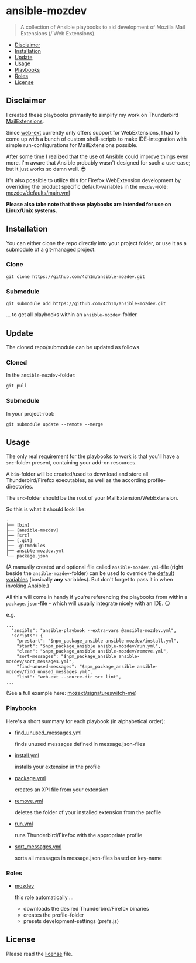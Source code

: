 # ansible-mozdev
> A collection of Ansible playbooks to aid development of Mozilla Mail Extensions (/ Web Extensions).

  * [Disclaimer](#disclaimer)
  * [Installation](#installation)
  * [Update](#update)
  * [Usage](#usage)
  * [Playbooks](#playbooks)
  * [Roles](#roles)
  * [License](#license)

## Disclaimer
I created these playbooks primarily to simplify my work on Thunderbird [MailExtensions](https://developer.thunderbird.net/add-ons/mailextensions).

Since [web-ext](https://github.com/mozilla/web-ext) currently only offers support for WebExtensions, I had to come up with a bunch of custom shell-scripts to make IDE-integration with simple run-configurations for MailExtensions possible.

After some time I realized that the use of Ansible could improve things even more.
I'm aware that Ansible probably wasn't designed for such a use-case; but it just works so damn well. :sunglasses:

It's also possible to utilize this for Firefox WebExtension development by overriding the product specific default-variables in the `mozdev`-role: [mozdev/defaults/main.yml](mozdev/defaults/main.yml)

**Please also take note that these playbooks are intended for use on Linux/Unix systems.**

## Installation
You can either clone the repo directly into your project folder, or use it as a submodule of a git-managed project.

### Clone
```
git clone https://github.com/4ch1m/ansible-mozdev.git
```

### Submodule
```
git submodule add https://github.com/4ch1m/ansible-mozdev.git
```

... to get all playbooks within an `ansible-mozdev`-folder.

## Update

The cloned repo/submodule can be updated as follows.

### Cloned
In the `ansible-mozdev`-folder:
```
git pull
``` 

### Submodule
In your project-root:
```
git submodule update --remote --merge
``` 

## Usage

The only real requirement for the playbooks to work is that you'll have a `src`-folder present, containing your add-on resources.

A `bin`-folder will be created/used to download and store all Thunderbird/Firefox executables, as well as the according profile-directories.

The `src`-folder should be the root of your MailExtension/WebExtension. 

So this is what it should look like:

```
.
├── [bin]
├── [ansible-mozdev]
├── [src]
├── [.git]
├── .gitmodules
├── ansible-mozdev.yml
└── package.json
```

(A manually created and optional file called `ansible-mozdev.yml`-file (right beside the `ansible-mozdev`-folder) can be used to override the [default variables](mozdev/defaults/main.yml) (basically **any** variables). But don't forget to pass it in when invoking Ansible.)

All this will come in handy if you're referencing the playbooks from within a `package.json`-file - which will usually integrate nicely with an IDE. :smirk:

e.g.

```
...
  "ansible": "ansible-playbook --extra-vars @ansible-mozdev.yml",
  "scripts": {
    "prestart": "$npm_package_ansible ansible-mozdev/install.yml",
    "start": "$npm_package_ansible ansible-mozdev/run.yml",
    "clean": "$npm_package_ansible ansible-mozdev/remove.yml",
    "sort-messages": "$npm_package_ansible ansible-mozdev/sort_messages.yml",
    "find-unused-messages": "$npm_package_ansible ansible-mozdev/find_unused_messages.yml",
    "lint": "web-ext --source-dir src lint",
...
```

(See a full example here: [mozext/signatureswitch-me](https://github.com/4ch1m/mozext/tree/master/signatureswitch-me))

### Playbooks
Here's a short summary for each playbook (in alphabetical order):

* [find_unused_messages.yml](find_unused_messages.yml)

  finds unused messages defined in message.json-files

* [install.yml](install.yml)

  installs your extension in the profile

* [package.yml](package.yml)

  creates an XPI file from your extension

* [remove.yml](remove.yml)

  deletes the folder of your installed extension from the profile

* [run.yml](run.yml)

  runs Thunderbird/Firefox with the appropriate profile

* [sort_messages.yml](sort_messages.yml)

  sorts all messages in message.json-files based on key-name

### Roles
* [mozdev](mozdev)

  this role automatically ... 
  - downloads the desired Thunderbird/Firefox binaries
  - creates the profile-folder
  - presets development-settings (prefs.js)

## License
Please read the [license](license) file.

